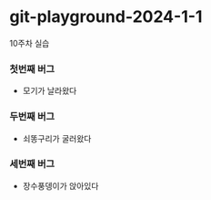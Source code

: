 # git-playground-2024-1-1
10주차 실습


### 첫번째 버그
- 모기가 날라왔다

### 두번째 버그
- 쇠똥구리가 굴러왔다

### 세번째 버그
- 장수풍뎅이가 앉아있다